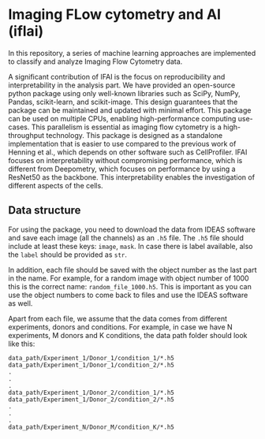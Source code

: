 # Imaging FLow cytometry and AI (iflai)

In this repository, a series of machine learning approaches are implemented to classify and analyze Imaging Flow Cytometry data. 

A significant contribution of IFAI is the focus on reproducibility and interpretability in the analysis part. We have provided an open-source python package using only well-known libraries such as SciPy, NumPy, Pandas, scikit-learn, and scikit-image. This design guarantees that the package can be maintained and updated with minimal effort. This package can be used on multiple CPUs, enabling high-performance computing use-cases. This parallelism is essential as imaging flow cytometry is a high-throughput technology. This package is designed as a standalone implementation that is easier to use compared to the previous work of Henning et al., which depends on other software such as CellProfiler.  IFAI focuses on interpretability without compromising performance, which is different from Deepometry, which focuses on performance by using a ResNet50 as the backbone. This interpretability enables the investigation of different aspects of the cells. 

## Data structure

For using the package, you need to download the data from IDEAS software and save each image (all the channels) as an `.h5` file. The `.h5` file should include at least these keys: `image`, `mask`. In case there is label available, also the `label` should be provided as `str`.

In addition, each file should be saved with the object number as the last part in the name. For example, for a random image with object number of 1000 this is the correct name: `random_file_1000.h5`. This is important as you can use the object numbers to come back to files and use the IDEAS software as well.

Apart from each file, we assume that the data comes from different experiments, donors and conditions. For example, in case we have N experiments, M donors and K conditions, the data path folder should look like this:

```
data_path/Experiment_1/Donor_1/condition_1/*.h5
data_path/Experiment_1/Donor_1/condition_2/*.h5
.
.
.
data_path/Experiment_1/Donor_2/condition_1/*.h5
data_path/Experiment_1/Donor_2/condition_2/*.h5
.
.
.
data_path/Experiment_N/Donor_M/condition_K/*.h5
```
